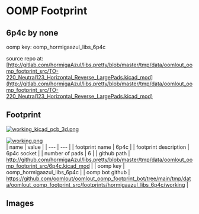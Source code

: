 # OOMP Footprint  
## 6p4c  by none  
  
oomp key: oomp_hormigaazul_libs_6p4c  
  
source repo at: [http://gitlab.com/hormigaAzul/libs.pretty/blob/master/tmp/data/oomlout_oomp_footprint_src/TO-220_Neutral123_Horizontal_Reverse_LargePads.kicad_mod](http://gitlab.com/hormigaAzul/libs.pretty/blob/master/tmp/data/oomlout_oomp_footprint_src/TO-220_Neutral123_Horizontal_Reverse_LargePads.kicad_mod)  
## Footprint  
  
[![working_kicad_pcb_3d.png](working_kicad_pcb_3d_600.png)](working_kicad_pcb_3d.png)  
  
[![working.png](working_600.png)](working.png)  
| name | value | 
| --- | --- | 
| footprint name | 6p4c | 
| footprint description | 6p4c socket | 
| number of pads | 6 | 
| github path | http://github.com/hormigaAzul/libs.pretty/blob/master/tmp/data/oomlout_oomp_footprint_src/6p4c.kicad_mod | 
| oomp key | oomp_hormigaazul_libs_6p4c | 
| oomp bot github | https://github.com/oomlout/oomlout_oomp_footprint_bot/tree/main/tmp/data/oomlout_oomp_footprint_src/footprints/hormigaazul_libs_6p4c/working | 
## Images  

